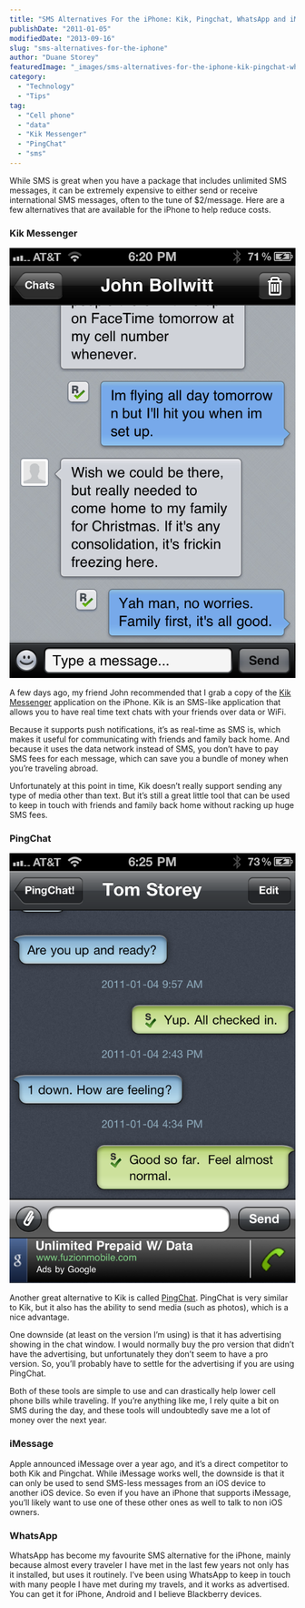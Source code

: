 ```yaml
---
title: "SMS Alternatives For the iPhone: Kik, Pingchat, WhatsApp and iMessage"
publishDate: "2011-01-05"
modifiedDate: "2013-09-16"
slug: "sms-alternatives-for-the-iphone"
author: "Duane Storey"
featuredImage: "_images/sms-alternatives-for-the-iphone-kik-pingchat-whatsapp-and-imessage-featured.png"
category:
  - "Technology"
  - "Tips"
tag:
  - "Cell phone"
  - "data"
  - "Kik Messenger"
  - "PingChat"
  - "sms"
---
```


While SMS is great when you have a package that includes unlimited SMS messages, it can be extremely expensive to either send or receive international SMS messages, often to the tune of $2/message. Here are a few alternatives that are available for the iPhone to help reduce costs.

### Kik Messenger

[![](_images/sms-alternatives-for-the-iphone-kik-pingchat-whatsapp-and-imessage-1.png "Kik Messenger")](http://www.migratorynerd.com/wordpress/wp-content/uploads/2011/01/photo.png)

A few days ago, my friend John recommended that I grab a copy of the [Kik Messenger](http://itunes.apple.com/us/app/kik-messenger/id357218860?mt=8) application on the iPhone. Kik is an SMS-like application that allows you to have real time text chats with your friends over data or WiFi.

Because it supports push notifications, it’s as real-time as SMS is, which makes it useful for communicating with friends and family back home. And because it uses the data network instead of SMS, you don’t have to pay SMS fees for each message, which can save you a bundle of money when you’re traveling abroad.

Unfortunately at this point in time, Kik doesn’t really support sending any type of media other than text. But it’s still a great little tool that can be used to keep in touch with friends and family back home without racking up huge SMS fees.

### PingChat

[![](_images/sms-alternatives-for-the-iphone-kik-pingchat-whatsapp-and-imessage-2.png "PingChat")](http://www.migratorynerd.com/wordpress/wp-content/uploads/2011/01/ping.png)

Another great alternative to Kik is called [PingChat](http://itunes.apple.com/us/app/pingchat-the-ultimate-cross/id371769677?mt=8). PingChat is very similar to Kik, but it also has the ability to send media (such as photos), which is a nice advantage.

One downside (at least on the version I’m using) is that it has advertising showing in the chat window. I would normally buy the pro version that didn’t have the advertising, but unfortunately they don’t seem to have a pro version. So, you’ll probably have to settle for the advertising if you are using PingChat.

Both of these tools are simple to use and can drastically help lower cell phone bills while traveling. If you’re anything like me, I rely quite a bit on SMS during the day, and these tools will undoubtedly save me a lot of money over the next year.

### iMessage

Apple announced iMessage over a year ago, and it’s a direct competitor to both Kik and Pingchat. While iMessage works well, the downside is that it can only be used to send SMS-less messages from an iOS device to another iOS device. So even if you have an iPhone that supports iMessage, you’ll likely want to use one of these other ones as well to talk to non iOS owners.

### WhatsApp

WhatsApp has become my favourite SMS alternative for the iPhone, mainly because almost every traveler I have met in the last few years not only has it installed, but uses it routinely. I’ve been using WhatsApp to keep in touch with many people I have met during my travels, and it works as advertised. You can get it for iPhone, Android and I believe Blackberry devices.